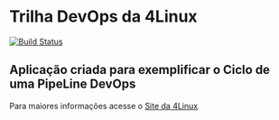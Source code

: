 # Trilha DevOps da 4Linux

<!-- Altere a Flag abaixo com sua URL do Travis -->
[![Build Status](https://travis-ci.org/lancedon/DevOpsLab-HelloWorld.svg?branch=master)](https://travis-ci.org/lancedon/DevOpsLab-HelloWorld)

## Aplicação criada para exemplificar o Ciclo de uma PipeLine DevOps


Para maiores informações acesse o [Site da 4Linux](https://www.4linux.com.br/cursos/devops)
